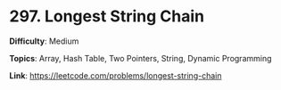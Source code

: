 # 297. Longest String Chain

**Difficulty**: Medium

**Topics**: Array, Hash Table, Two Pointers, String, Dynamic Programming

**Link**: https://leetcode.com/problems/longest-string-chain
